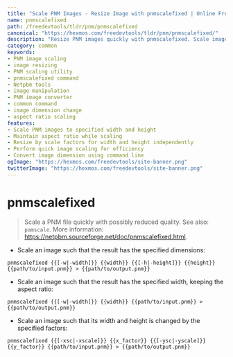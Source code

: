 ```yaml
---
title: "Scale PNM Images - Resize Image with pnmscalefixed | Online Free DevTools by Hexmos"
name: pnmscalefixed
path: /freedevtools/tldr/pnm/pnmscalefixed
canonical: "https://hexmos.com/freedevtools/tldr/pnm/pnmscalefixed/"
description: "Resize PNM images quickly with pnmscalefixed. Scale image dimensions and aspect ratio efficiently. Free online tool, no registration required."
category: common
keywords:
- PNM image scaling
- image resizing
- PNM scaling utility
- pnmscalefixed command
- Netpbm tools
- image manipulation
- PNM image converter
- common command
- image dimension change
- aspect ratio scaling
features:
- Scale PNM images to specified width and height
- Maintain aspect ratio while scaling
- Resize by scale factors for width and height independently
- Perform quick image scaling for efficiency
- Convert image dimension using command line
ogImage: "https://hexmos.com/freedevtools/site-banner.png"
twitterImage: "https://hexmos.com/freedevtools/site-banner.png"
---
```


# pnmscalefixed

> Scale a PNM file quickly with possibly reduced quality.
> See also: `pamscale`.
> More information: <https://netpbm.sourceforge.net/doc/pnmscalefixed.html>.

- Scale an image such that the result has the specified dimensions:

`pnmscalefixed {{[-w|-width]}} {{width}} {{[-h|-height]}} {{height}} {{path/to/input.pnm}} > {{path/to/output.pnm}}`

- Scale an image such that the result has the specified width, keeping the aspect ratio:

`pnmscalefixed {{[-w|-width]}} {{width}} {{path/to/input.pnm}} > {{path/to/output.pnm}}`

- Scale an image such that its width and height is changed by the specified factors:

`pnmscalefixed {{[-xsc|-xscale]}} {{x_factor}} {{[-ysc|-yscale]}} {{y_factor}} {{path/to/input.pnm}} > {{path/to/output.pnm}}`
